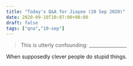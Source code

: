 ```yaml
---
title: "Today's Q&A for Jiayee (10 Sep 2020)"
date: 2020-09-10T10:07:00+08:00
draft: false
tags: ["qna","10-sep"]
---
```

> This is utterly confounding: ________________

When supposedly clever people do stupid things.
